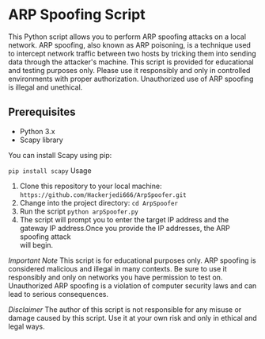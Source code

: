 # ARP Spoofing Script

This Python script allows you to perform ARP spoofing attacks on a local network. ARP spoofing, also known as ARP poisoning, is a technique used to intercept network traffic between two hosts by tricking them into sending data through the attacker's machine. This script is provided for educational and testing purposes only. Please use it responsibly and only in controlled environments with proper authorization. Unauthorized use of ARP spoofing is illegal and unethical.

## Prerequisites

- Python 3.x
- Scapy library

You can install Scapy using pip:

```pip install scapy```
Usage
1. Clone this repository to your local machine:
   ```https://github.com/Hackerjedi666/ArpSpoofer.git```
2. Change into the project directory:
   ```cd ArpSpoofer```
3. Run the script
   ```python arpSpoofer.py```
4. The script will prompt you to enter the target IP address and the gateway IP address.Once you provide the IP addresses, the ARP spoofing attack     
   will begin.
   
*Important Note*
This script is for educational purposes only. ARP spoofing is considered malicious and illegal in many contexts. Be sure to use it responsibly and only on networks you have permission to test on. Unauthorized ARP spoofing is a violation of computer security laws and can lead to serious consequences.

*Disclaimer*
The author of this script is not responsible for any misuse or damage caused by this script. Use it at your own risk and only in ethical and legal ways.

